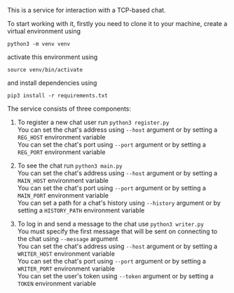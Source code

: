 This is a service for interaction with a TCP-based chat.

To start working with it, firstly you need to clone it to your machine, create a virtual environment using

`python3 -m venv venv`

activate this environment using

`source venv/bin/activate`

and install dependencies using

`pip3 install -r requirements.txt`

The service consists of three components:

1) To register a new chat user run `python3 register.py`  
You can set the chat's address using `--host` argument or by setting a `REG_HOST` environment variable  
You can set the chat's port using `--port` argument or by setting a `REG_PORT` environment variable

2) To see the chat run `python3 main.py`  
You can set the chat's address using `--host` argument or by setting a `MAIN_HOST` environment variable  
You can set the chat's port using `--port` argument or by setting a `MAIN_PORT` environment variable  
You can set a path for a chat's history using `--history` argument or by setting a `HISTORY_PATH` environment variable

3) To log in and send a message to the chat use `python3 writer.py`  
You must specify the first message that will be sent on connecting to the chat using `--message` argument  
You can set the chat's address using `--host` argument or by setting a `WRITER_HOST` environment variable  
You can set the chat's port using `--port` argument or by setting a `WRITER_PORT` environment variable  
You can set the user's token using `--token` argument or by setting a `TOKEN` environment variable

